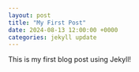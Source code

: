 ```yaml
---
layout: post
title: "My First Post"
date: 2024-08-13 12:00:00 +0000
categories: jekyll update
---
```


This is my first blog post using Jekyll!

